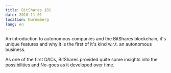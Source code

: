 ```yaml
---
title: BitShares 101
date: 2018-11-01
location: Nuremberg
lang: en
---
```


An introduction to autonomous companies and the BitShares blockchain, it's
unique features and why it is the first of it's kind w.r.t. an autonomous
business.

As one of the first DACs, BitShares provided quite some insights into the
possibilities and No-goes as it developed over time.
